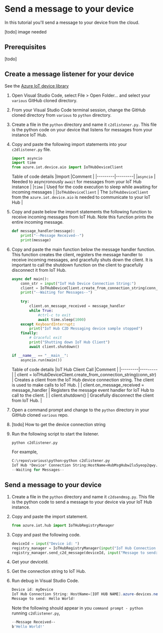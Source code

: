 # Send a message to your device

In this tutorial you'll send a message to your device from the cloud.

[todo] image needed

## Prerequisites

[todo]

## Create a message listener for your device

See the [Azure IoT device library](https://learn.microsoft.com/en-us/python/api/azure-iot-device/azure.iot.device?view=azure-python)

1. Open Visual Studio Code, select File > Open Folder... and select your `various` GitHub cloned directory.
1. From your Visual Studio Code terminal session, change the GitHub cloned directory from `various` to `python` directory.
1. Create a file in the `python` directory and name it `c2dlistener.py`.  This file is the python code on your device that listens for messages from your instance IoT Hub.
1. Copy and paste the following import statements into your `c2dlistener.py` file.

    ```python
    import asyncio
    import time
    from azure.iot.device.aio import IoTHubDeviceClient
    ```

    Table of code details
    |Import  |Comment  |
    |---------|---------|
    |`asyncio` | Needed to asyncronously `await` for messages from your IoT Hub instance |
    |`time` |  Used for the code execution to sleep while awaiting for incoming messages |
    |`IoTHubDeviceClient` | The `IoTHubDeviceClient` from the `azure.iot.device.aio` is needed to communicate to your IoT Hub |

1. Copy and paste below the import statements the following function to receive incoming messages from IoT Hub. Note this function prints the entire incoming message.

    ```python
    def message_handler(message):
        print("--Message Received--")
        print(message)
    ```

1. Copy and paste the main function below the message handler function. This function creates the client, registers the message handler to receive incoming messages, and gracefully shuts down the client.  It is important to call the shutdown function on the client to gracefully disconnect it from IoT Hub.

    ```python
    async def main():
        conn_str = input("IoT Hub Device Connection String:")
        client = IoTHubDeviceClient.create_from_connection_string(conn_str)
        print("--Waiting for Messages--") 
        
        try:
            client.on_message_received = message_handler
            while True:
                #ctrl-c to exit
                await time.sleep(1000)
        except KeyboardInterrupt:
            print("IoT Hub C2D Messaging device sample stopped")
        finally:
            # Graceful exit
            print("Shutting down IoT Hub Client")
            await client.shutdown()
    
    if __name__ == "__main__":
        asyncio.run(main())
    ```

    Table of code details
    |IoT Hub Client Call  |Comment  |
    |---------|---------|
    | client = IoTHubDeviceClient.create_from_connection_string(conn_str) | Creates a client from the IoT Hub device connection string. The client is used to make calls to IoT Hub. |
    | client.on_message_received = message_handler | Registers the message event handler for IoT Hub to call to the client. |
    | client.shutdown() | Gracefully disconnect the client from IoT Hub. |

1. Open a command prompt and change to the `python` directory in your GitHub cloned `various` repo.
1. [todo] How to get the device connection string
1. Run the following script to start the listener.

    ```python
    python c2dlistener.py
    ```

    For example,

    ```python
    C:\repos\various\python>python c2dlistener.py
    IoT Hub *Device* Connection String:HostName=HubMsgHubw2lu5yeop2qwy.azure-devices.net;DeviceId=myDevice;SharedAccessKey=8IrOf5TrNmo17wv7upTAHllOVVIaL4tkq65E3YtZUkg=
    --Waiting for Messages--
    ```

## Send a message to your device

1. Create a file in the `python` directory and name it `c2dsendmsg.py`.  This file is the python code to send a message to your device via your IoT Hub instance.
1. Copy and paste the import statement.

    ```python
    from azure.iot.hub import IoTHubRegistryManager
    ```

1. Copy and past the following code.

    ```python
    deviceId = input("Device id: ")
    registry_manager = IoTHubRegistryManager(input("IoT Hub Connection String: "))
    registry_manager.send_c2d_message(deviceId, input("Message to send: "), properties={})
    ```

1. Get your deviceId.
1. Get the connection string to IoT Hub.
1. Run debug in Visual Studio Code.

    ```powershell
    Device id: myDevice
    IoT Hub Connection String: HostName=[IOT HUB NAME].azure-devices.net;SharedAccessKeyName=service;SharedAccessKey=[SHARED ACCESS KEY]
    Message to send: Hello World!
    ```

    Note the following should appear in you `command prompt - python` running `c2dlistener.py`,

    ```powershell
    --Message Received--
    b'Hello World!'
    ```
